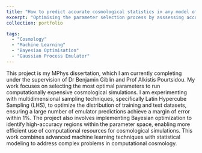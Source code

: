 ```yaml
---
title: "How to predict accurate cosmological statistics in any model of gravity"
excerpt: "Optimising the parameter selection process by asssessing accuracy of GP emulator predictions with different samples, and using Bayesian Optimisation to find the most optimal regions of the parameter space."
collection: portfolio

tags: 
  - "Cosmology"
  - "Machine Learning"
  - "Bayesian Optimisation"
  - "Gaussian Process Emulator"
---
```


This project is my MPhys dissertation, which I am currently completing under the supervision of Dr Benjamin Giblin and Prof Alkistis Pourtsidou. My work focuses on selecting the most optimal parameters to run computationally expensive cosmological simulations. I am experimenting with multidimensional sampling techniques, specifically Latin Hypercube Sampling (LHS), to optimize the distribution of training and test datasets, ensuring a large number of emulator predictions achieve a margin of error within 1%. The project also involves implementing Bayesian optimization to identify high-accuracy regions within the parameter space, enabling more efficient use of computational resources for cosmological simulations. This work combines advanced machine learning techniques with statistical modeling to address complex problems in computational cosmology.


